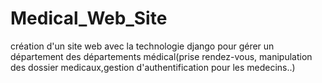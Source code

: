 # Medical_Web_Site
création d'un site web avec la technologie django pour gérer un département des départements médical(prise rendez-vous, manipulation des dossier medicaux,gestion d'authentification pour les medecins..)

